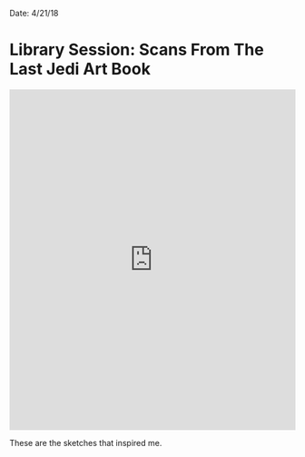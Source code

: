 Date: 4/21/18

# Library Session: Scans From The Last Jedi Art Book

<iframe class="scribd_iframe_embed" title="Scans From the Last Jedi Art Book" src="https://www.scribd.com/embeds/376974283/content?start_page=1&view_mode=scroll&access_key=key-Y7RRcKMaMjO1H0CVdVz2&show_recommendations=true" data-auto-height="false" data-aspect-ratio="0.7729220222793488" scrolling="no" id="doc_16769" width="100%" height="600" frameborder="0"></iframe>

These are the sketches that inspired me.